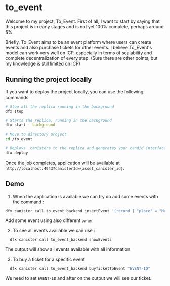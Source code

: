 # to_event



Welcome to my project, To_Event.
First of all, I want to start by saying that this project is in early stages and is not yet 100% complete, perhaps around 5%.

Briefly, To_Event aims to be an event platform where users can create events and also purchase tickets for other events.
I believe To_Event's model can work very well on ICP, especially in terms of scalability and complete decentralization of every step. (Sure there are other points, but my knowledge is still limited on ICP)


## Running the project locally

If you want to deploy the project locally, you can use the following commands:


```bash
# Stop all the replica running in the background
dfx stop

# Starts the replica, running in the background
dfx start --background

# Move to directory project
cd /to_event

# Deploys  canisters to the replica and generates your candid interface
dfx deploy
```

Once the job completes, application will be available at `http://localhost:4943?canisterId={asset_canister_id}`.

## Demo

1. When the application is available we can try do add some events with the command : 

  ```bash
  dfx canister call to_event_backend insertEvent '(record { "place" = "Moon"; "description" = "Motoko Event"; "date"=  1629311230; "numSeat"= 1000; "price"= 5; "owner"= principal "jnx3g-qqglo-j662o-ixkcz-jp7nm-7xd37-d4oli-vxmca-ihpb6-ock5g-mae" })'
  ```

  Add some event using also different ```owner```

2. To see all events available  we can use : 

  ```bash
    dfx canister call to_event_backend showEvents
  ```

  The output will show all events available  with all information

 3. To buy a ticket for a specific event 

  ```bash
    dfx canister call to_event_backend buyTicketToEvent "EVENT-ID"
  ```

  We need to set ```EVENT-ID``` and after on the output we will see our ticket. 







